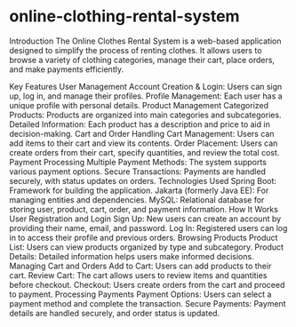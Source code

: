 # online-clothing-rental-system

Introduction
The Online Clothes Rental System is a web-based application designed to simplify the process of renting clothes. It allows users to browse a variety of clothing categories, manage their cart, place orders, and make payments efficiently.

Key Features
User Management
Account Creation & Login: Users can sign up, log in, and manage their profiles.
Profile Management: Each user has a unique profile with personal details.
Product Management
Categorized Products: Products are organized into main categories and subcategories.
Detailed Information: Each product has a description and price to aid in decision-making.
Cart and Order Handling
Cart Management: Users can add items to their cart and view its contents.
Order Placement: Users can create orders from their cart, specify quantities, and review the total cost.
Payment Processing
Multiple Payment Methods: The system supports various payment options.
Secure Transactions: Payments are handled securely, with status updates on orders.
Technologies Used
Spring Boot: Framework for building the application.
Jakarta (formerly Java EE): For managing entities and dependencies.
MySQL: Relational database for storing user, product, cart, order, and payment information.
How It Works
User Registration and Login
Sign Up: New users can create an account by providing their name, email, and password.
Log In: Registered users can log in to access their profile and previous orders.
Browsing Products
Product List: Users can view products organized by type and subcategory.
Product Details: Detailed information helps users make informed decisions.
Managing Cart and Orders
Add to Cart: Users can add products to their cart.
Review Cart: The cart allows users to review items and quantities before checkout.
Checkout: Users create orders from the cart and proceed to payment.
Processing Payments
Payment Options: Users can select a payment method and complete the transaction.
Secure Payments: Payment details are handled securely, and order status is updated.
